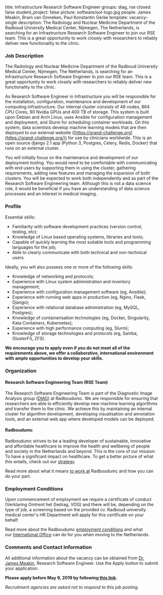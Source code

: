 title: Infrastructure Research Software Engineer
groups: diag, rse
closed: false
student_project: false
picture: software/sol-logo.jpg
people: James Meakin, Bram van Ginneken, Paul Konstantin Gerke
template: vacancy-single
description: The Radiology and Nuclear Medicine Department of the Radboud University Medical Center, Nijmegen, The Netherlands, is searching for an Infrastructure Research Software Engineer to join our RSE team. This is a great opportunity to work closely with researchers to reliably deliver new functionality to the clinic.

### Job Description

The Radiology and Nuclear Medicine Department of the Radboud University Medical Center, Nijmegen, The Netherlands, is searching for an Infrastructure Research Software Engineer to join our RSE team. This is a great opportunity to work closely with researchers to reliably deliver new functionality to the clinic.

As Research Software Engineer in Infrastructure you will be responsible for the installation, configuration, maintenance and development of our computing infrastructure. Our internal cluster consists of 46 nodes, 864 CPU Cores, 90 Nvidia GPUs and 400 TB of storage. This system is built upon Debian and Arch Linux, uses Ansible for configuration management and deployment, and Slurm for scheduling container workloads. On this system, data scientists develop machine learning models that are then deployed to our external website ([https://grand-challenge.org](https://grand-challenge.org/)) for use by clinicians worldwide. This is an open source django 2.1 app (Python 3, Postgres, Celery, Redis, Docker) that runs on an external cluster.

You will initially focus on the maintenance and development of our deployment tooling. You would need to be comfortable with communicating with end users by supporting them in using the cluster, gathering requirements, adding new features and managing the expansion of both clusters. You will be expected to work both independently and as part of the Research Software Engineering team. Although this is not a data science role, it would be beneficial if you have an understanding of data science processes and an interest in medical imaging.

### Profile

Essential skills:

-   Familiarity with software development practices (version control, testing, etc);
-   Knowledge of Linux based operating systems, libraries and tools;
-   Capable of quickly learning the most suitable tools and programming languages for the job;
-   Able to clearly communicate with both technical and non-technical users.

Ideally, you will also possess one or more of the following skills: 

-   Knowledge of networking and protocols;
-   Experience with Linux system administration and inventory management;
-   Experience with configuration management software (eg, Ansible);
-   Experience with running web apps in production (eg, Nginx, Flask, Django);
-   Experience with relational database administration (eg, MySQL, Postgres);
-   Knowledge of containerisation technologies (eg, Docker, Singularity, Kata Containers, Kubernetes);
-   Experience with high performance computing (eg, Slurm);
-   Knowledge of storage technologies and protocols (eg, Samba, GlusterFS, ZFS).

**We encourage you to apply even if you do not meet all of the requirements above, we offer a collaborative, international environment with ample opportunities to develop your skills.**

### Organization

#### Research Software Engineering Team (RSE Team)
The Research Software Engineering Team is part of the Diagnostic Image Analysis group ([DIAG](http://diagnijmegen.nl/index.php/Home)) at Radboudumc. We are responsible for ensuring that researchers are able to efficiently develop new machine learning algorithms and transfer them to the clinic. We achieve this by maintaining an internal cluster for algorithm development, developing visualisation and annotation tools, and an external web app where developed models can be deployed.

#### Radboudumc
Radboudumc strives to be a leading developer of sustainable, innovative and affordable healthcare to improve the health and wellbeing of people and society in the Netherlands and beyond. This is the core of our mission: To have a significant impact on healthcare. To get a better picture of what this entails, check out our [strategy](http://www.radboudumc.nl/en/about-radboudumc/our-strategy).

Read more about what it means [to work at](https://www.radboudumc.nl/en/working-at) Radboudumc and how you can do your part.

### Employment Conditions

Upon commencement of employment we require a certificate of conduct (Verklaring Omtrent het Gedrag, VOG) and there will be, depending on the type of job, a screening based on the provided cv. Radboud university medical center's HR Department will apply for this certificate on your behalf.

Read more about the Radboudumc [employment conditions](http://www.radboudumc.nl/en/working-at/terms-and-conditions) and what our [International Office](https://www.radboudumc.nl/en/working-at/international-office) can do for you when moving to the Netherlands.

### Comments and Contact Information

All additional information about the vacancy can be obtained from [Dr. James Meakin](mailto:James.Meakin@radboudumc.nl), Research Software Engineer. Use the Apply button to submit your application.

**Please apply before May 9, 2019 by following [this link](https://www.radboudumc.nl/en/vacancies/67221-research-software-engineer-infrastructure).**

*Recruitment agencies are asked not to respond to this job posting.*
